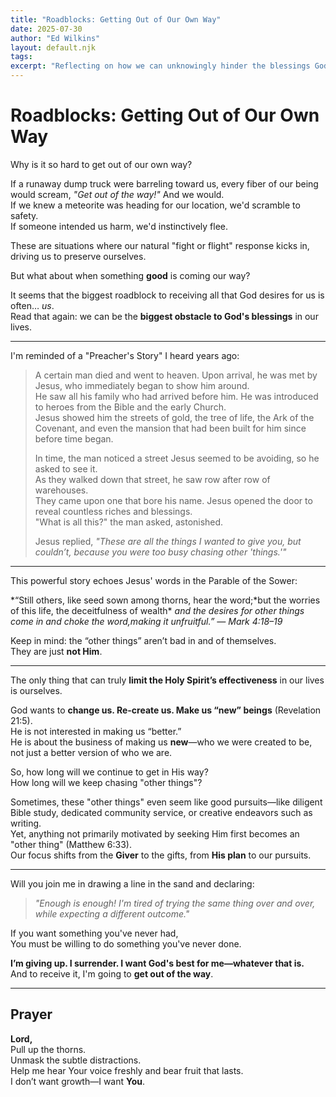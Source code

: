 ```yaml
---
title: "Roadblocks: Getting Out of Our Own Way"
date: 2025-07-30
author: "Ed Wilkins"
layout: default.njk
tags:
excerpt: "Reflecting on how we can unknowingly hinder the blessings God wants to give us—and what surrender truly looks like."
---
```


# Roadblocks: Getting Out of Our Own Way

Why is it so hard to get out of our own way?

If a runaway dump truck were barreling toward us, every fiber of our being would scream, _"Get out of the way!"_ And we would.  
If we knew a meteorite was heading for our location, we'd scramble to safety.  
If someone intended us harm, we'd instinctively flee.

These are situations where our natural "fight or flight" response kicks in, driving us to preserve ourselves.

But what about when something **good** is coming our way?

It seems that the biggest roadblock to receiving all that God desires for us is often… _us_.  
Read that again: we can be the **biggest obstacle to God's blessings** in our lives.

---

I'm reminded of a "Preacher's Story" I heard years ago:

> A certain man died and went to heaven. Upon arrival, he was met by Jesus, who immediately began to show him around.  
> He saw all his family who had arrived before him. He was introduced to heroes from the Bible and the early Church.  
> Jesus showed him the streets of gold, the tree of life, the Ark of the Covenant, and even the mansion that had been built for him since before time began.
>
> In time, the man noticed a street Jesus seemed to be avoiding, so he asked to see it.  
> As they walked down that street, he saw row after row of warehouses.  
> They came upon one that bore his name. Jesus opened the door to reveal countless riches and blessings.  
> "What is all this?" the man asked, astonished.
>
> Jesus replied, _"These are all the things I wanted to give you, but couldn’t, because you were too busy chasing other 'things.'"_

---

This powerful story echoes Jesus' words in the Parable of the Sower:

*“Still others, like seed sown among thorns, hear the word;*but the worries of this life, the deceitfulness of wealth\* _and the desires for other things come in and choke the_
_word,making it unfruitful.”_
_— Mark 4:18–19_

Keep in mind: the “other things” aren’t bad in and of themselves.  
They are just **not Him**.

---

The only thing that can truly **limit the Holy Spirit’s effectiveness** in our lives is ourselves.

God wants to **change us. Re-create us. Make us “new” beings** (Revelation 21:5).  
He is not interested in making us “better.”  
He is about the business of making us **new**—who we were created to be, not just a better version of who we are.

So, how long will we continue to get in His way?  
How long will we keep chasing "other things"?

Sometimes, these "other things" even seem like good pursuits—like diligent Bible study, dedicated community service, or creative endeavors such as writing.  
Yet, anything not primarily motivated by seeking Him first becomes an "other thing" (Matthew 6:33).  
Our focus shifts from the **Giver** to the gifts, from **His plan** to our pursuits.

---

Will you join me in drawing a line in the sand and declaring:

> _"Enough is enough! I'm tired of trying the same thing over and over, while expecting a different outcome."_

If you want something you've never had,  
You must be willing to do something you've never done.

**I’m giving up. I surrender. I want God's best for me—whatever that is.**  
And to receive it, I'm going to **get out of the way**.

---

## Prayer

**Lord,**  
Pull up the thorns.  
Unmask the subtle distractions.  
Help me hear Your voice freshly and bear fruit that lasts.  
I don’t want growth—I want **You**.
